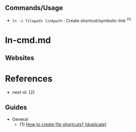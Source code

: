 ## Commands/Usage

* `ln -s filepath linkpath` : Create shortcut/symbolic-link <sup>{1}</sup>

# ln-cmd.md

## Websites

# References

* next-sl: {2}

## Guides

* General
  * {1} [How to create file shortcuts? [duplicate]](https://askubuntu.com/questions/1268188/how-to-create-file-shortcuts)
